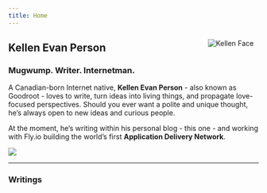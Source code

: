 ```yaml
---
title: Home
---
```

<img src="https://pbs.twimg.com/profile_images/864131339800522754/cQn7XNFp_400x400.jpg" style="max-width:30%;min-width:40px;float:right;padding:10px;" alt="Kellen Face">

## Kellen Evan Person

### Mugwump. Writer. Internetman.

A Canadian-born Internet native, **Kellen Evan Person** - also known as Goodroot - loves to write, turn ideas into living things, and propagate love-focused perspectives. Should you ever want a polite and unique thought, he’s always open to new ideas and curious people.

At the moment, he’s writing within his personal blog - this one - and working with Fly.io building the world’s first **Application Delivery Network**.

<img src="https://github.com/goodroot/hugo-classic/raw/master/images/partywizard.gif">

---
### Writings
